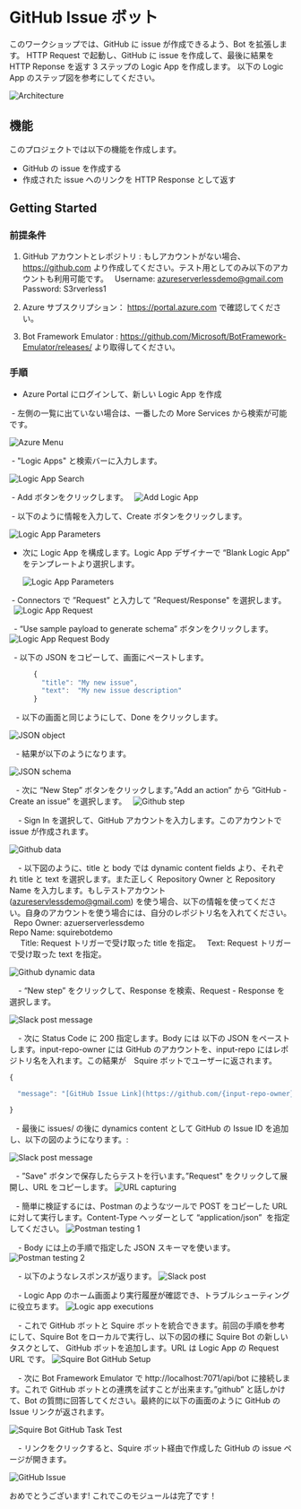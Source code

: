 # GitHub Issue ボット 

このワークショップでは、GitHub に issue が作成できるよう、Bot を拡張します。
HTTP Request で起動し、GitHub に issue を作成して、最後に結果を HTTP Reponse を返す 3 ステップの Logic App を作成します。
以下の Logic App のステップ図を参考にしてください。

![Architecture](Content/Images/1-Architecutre.png)

## 機能

このプロジェクトでは以下の機能を作成します。

* GitHub の issue を作成する
* 作成された issue へのリンクを HTTP Response として返す

## Getting Started

### 前提条件

1.	GitHub アカウントとレポジトリ : もしアカウントがない場合、https://github.com より作成してください。テスト用としてのみ以下のアカウントも利用可能です。  
  Username: azureserverlessdemo@gmail.com
  Password: S3rverless1

2.	Azure サブスクリプション： https://portal.azure.com で確認してください。

3. Bot Framework Emulator : https://github.com/Microsoft/BotFramework-Emulator/releases/ より取得してください。

### 手順 

- Azure Portal にログインして、新しい Logic App を作成

  - 左側の一覧に出ていない場合は、一番したの More Services から検索が可能です。
  
  ![Azure Menu](Content/Images/2-AzureLogicApps.png)
  
  - "Logic Apps" と検索バーに入力します。 
  
  ![Logic App Search](Content/Images/3-AzureMenu.png)
  
  - Add ボタンをクリックします。
  
  ![Add Logic App](Content/Images/4-AzureCreateLogicApp.png)
  
  - 以下のように情報を入力して、Create ボタンをクリックします。
  
  ![Logic App Parameters](Content/Images/5-LogicAppParameters.png)
  
- 次に Logic App を構成します。Logic App デザイナーで “Blank Logic App” をテンプレートより選択します。
  
  ![Logic App Parameters](Content/Images/6-LogicAppBlankTemplate.png)
  
  - Connectors で ”Request” と入力して ”Request/Response" を選択します。
  
   ![Logic App Request](Content/Images/7-LogicAppRequest.png)
   
   - “Use sample payload to generate schema” ボタンをクリックします。
   
   ![Logic App Request Body](Content/Images/8-LogicAppRequestBody.png)
   
   - 以下の JSON をコピーして、画面にペーストします。
   
```javascript
      {
        "title": "My new issue",
        "text":  "My new issue description"
      }
```
    
    - 以下の画面と同じようにして、Done をクリックします。 
    
  ![JSON object](Content/Images/9-LogicAppJsonObject.png)
   
    - 結果が以下のようになります。 
   
  ![JSON schema](Content/Images/10-JsonSchema.png)
   
    - 次に “New Step” ボタンをクリックします。”Add an action” から ”GitHub - Create an issue” を選択します。
   
  ![Github step](Content/Images/11-GitHub.png)
   
     - Sign In を選択して、GitHub アカウントを入力します。このアカウントで issue が作成されます。
   
  ![Github data](Content/Images/12-GitHubFields.png)
   
     - 以下図のように、title と body では dynamic content fields より、それぞれ title と text を選択します。また正しく Repository Owner と Repository Name を入力します。もしテストアカウント (azureservlessdemo@gmail.com) を使う場合、以下の情報を使ってください。自身のアカウントを使う場合には、自分のレポジトリ名を入れてください。   
      Repo Owner: azuerserverlessdemo  
      Repo Name: squirebotdemo  
      Title: Request トリガーで受け取った title を指定。   
      Text: Request トリガーで受け取った text を指定。  
     
  ![Github dynamic data](Content/Images/13-GitHubDyniamicValues.png)
     
     - “New step” をクリックして、Response を検索、Request - Response を選択します。
     
  ![Slack post message](Content/Images/21-RequestResponse.PNG)
  
     - 次に Status Code に 200 指定します。Body には 以下の JSON をペーストします。input-repo-owner には GitHub のアカウントを、input-repo にはレポジトリ名を入れます。この結果が　Squire ボットでユーザーに返されます。
     
  ```javascript
  {
  
   	"message": "[GitHub Issue Link](https://github.com/{input-repo-owner}/{input-repo}/issues/)"

  }
  ```

    - 最後に issues/ の後に dynamics content として GitHub の Issue ID を追加し、以下の図のようになります。:
   
  ![Slack post message](Content/Images/14-Slack.png)
     
    - ”Save" ボタンで保存したらテストを行います。”Request" をクリックして展開し、URL をコピーします。
  ![URL capturing](Content/Images/16-URL.png)
      
    - 簡単に検証するには、Postman のようなツールで POST をコピーした URL に対して実行します。Content-Type ヘッダーとして “application/json” 
  を指定してください。 
  ![Postman testing 1](Content/Images/17-Postman1.png)
       
     - Body には上の手順で指定した JSON スキーマを使います。 
  ![Postman testing 2](Content/Images/18-Postman2.png)
       
     - 以下のようなレスポンスが返ります。
  ![Slack post](Content/Images/19-SlackPost.png)
        
     - Logic App のホーム画面より実行履歴が確認でき、トラブルシューティングに役立ちます。 
  ![Logic app executions](Content/Images/20-LogicAppsRuns.png)
       
     - これで GitHub ボットと Squire ボットを統合できます。前回の手順を参考にして、Squire Bot をローカルで実行し、以下の図の様に Squire Bot の新しいタスクとして、 GitHub ボットを追加します。URL は Logic App の Request URL です。
  ![Squire Bot GitHub Setup](Content/Images/23-SquireBotSetup.PNG)
      
     - 次に Bot Framework Emulator で http://localhost:7071/api/bot に接続します。これで GitHub ボットとの連携を試すことが出来ます。”github” と話しかけて、Bot の質問に回答してください。最終的に以下の画面のように GitHub の Issue リンクが返されます。
     
![Squire Bot GitHub Task Test](Content/Images/22-BotConversation.PNG)
     
    
     - リンクをクリックすると、Squire ボット経由で作成した GitHub の issue ページが開きます。
     
  ![GitHub Issue](Content/Images/24-GitHubIssueCreated.PNG)
     
 おめでとうございます! これでこのモジュールは完了です！   

